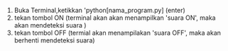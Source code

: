  1. Buka Terminal,ketikkan 'python[nama_program.py] (enter) 
2. tekan tombol ON (terminal akan akan menampilkan 'suara ON', maka akan mendeteksi suara ) 
3. tekan tombol OFF (termial akan menampilakan 'suara OFF', maka akan berhenti mendeteksi suara)